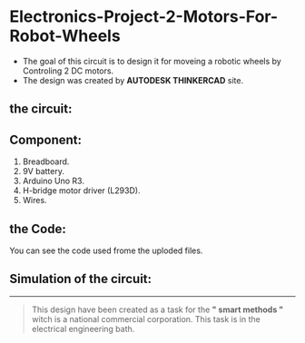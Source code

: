 # Electronics-Project-2-Motors-For-Robot-Wheels
- The goal of this circuit is to design it for moveing a robotic wheels by Controling 2 DC motors.
- The design was created by **AUTODESK THINKERCAD** site.

## the circuit:


## Component:
1. Breadboard.
2. 9V battery.
3. Arduino Uno R3.
4. H-bridge motor driver (L293D).
5. Wires.

## the Code:
You can see the code used frome the uploded files. 

## Simulation of the circuit: 


---

> This design have been created as a task for the **" smart methods "** witch is a national commercial corporation. This task is in the electrical engineering bath.

